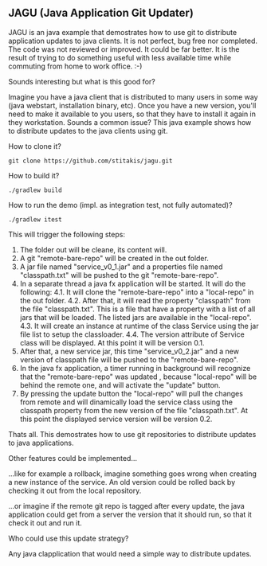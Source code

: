 JAGU (Java Application Git Updater)
-----------------------------------

JAGU is an java example that demostrates how to use git to distribute application updates to java clients.
It is not perfect, bug free nor completed. The code was not reviewed or improved. It could be far better. It is the result of trying to do something useful with less available time while commuting from home to work office. :-)

Sounds interesting but what is this good for?

Imagine you have a java client that is distributed to many users in some way (java webstart, installation binary, etc). Once you have a new version, you'll need to make it available to you users, so that they have to install it again in they workstation. Sounds a common issue?
This java example shows how to distribute updates to the java clients using git.   

How to clone it?

```
git clone https://github.com/stitakis/jagu.git
```

How to build it?

```
./gradlew build
```

How to run the demo (impl. as integration test, not fully automated)?

```
./gradlew itest
```

This will trigger the following steps:

1. The folder out will be cleane, its content will.
2. A git "remote-bare-repo" will be created in the out folder.
3. A jar file named "service_v0_1.jar" and a properties file named "classpath.txt" will be pushed to the git "remote-bare-repo".
4. In a separate thread a java fx application will be started. It will do the following:
    4.1. It will clone the "remote-bare-repo" into a "local-repo" in the out folder.
    4.2. After that, it will read the property "classpath" from the file "classpath.txt". This is a file that have a property with a list of all jars that will be loaded. The listed jars are available in the "local-repo".
    4.3. It will create an instance at runtime of the class Service using the jar file list to setup the classloader.
    4.4. The version attribute of Service class will be displayed. At this point it will be version 0.1.
5. After that, a new service jar, this time "service_v0_2.jar" and a new version of classpath file will be pushed to the "remote-bare-repo".
6. In the java fx application, a timer running in background will recognize that the "remote-bare-repo" was updated , because "local-repo" will be behind the remote one, and will activate the "update" button.
7. By pressing the update button the "local-repo" will pull the changes from remote and will dinamically load the service class using the classpath property from the new version of the file "classpath.txt". At this point the displayed service version  will be version 0.2.

Thats all. This demostrates how to use git repositories to distribute updates to java applications.

Other features could be implemented...

...like for example a rollback, imagine something goes wrong when creating a new instance of the service. An old version could be rolled back by checking it out from the local repository.

...or imagine if the remote git repo is tagged after every update, the java application could get from a server the version that it should run, so that it check it out and run it.

Who could use this update strategy?

Any java clapplication that would need a simple way to distribute updates.
